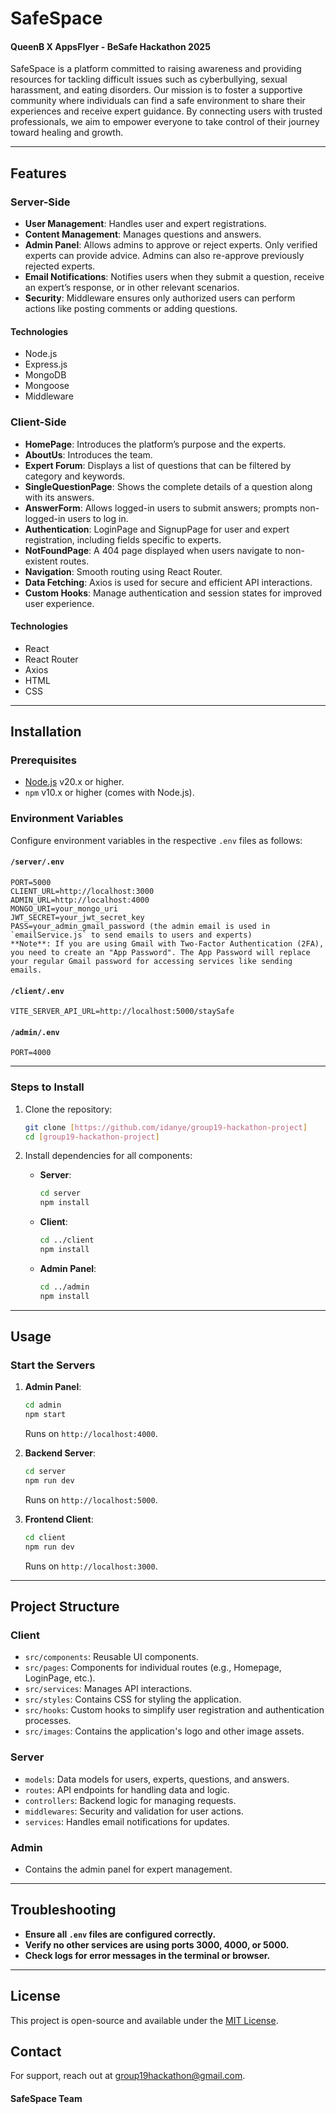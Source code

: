 # SafeSpace
#### QueenB X AppsFlyer - BeSafe Hackathon 2025

SafeSpace is a platform committed to raising awareness and providing resources for tackling difficult issues such as cyberbullying, sexual harassment, and eating disorders. Our mission is to foster a supportive community where individuals can find a safe environment to share their experiences and receive expert guidance. By connecting users with trusted professionals, we aim to empower everyone to take control of their journey toward healing and growth.

---

## Features

### Server-Side
- **User Management**: Handles user and expert registrations.
- **Content Management**: Manages questions and answers.
- **Admin Panel**: Allows admins to approve or reject experts. Only verified experts can provide advice. Admins can also re-approve previously rejected experts.
- **Email Notifications**: Notifies users when they submit a question, receive an expert’s response, or in other relevant scenarios.
- **Security**: Middleware ensures only authorized users can perform actions like posting comments or adding questions.

#### Technologies
- Node.js
- Express.js
- MongoDB
- Mongoose
- Middleware

### Client-Side
- **HomePage**: Introduces the platform’s purpose and the experts.
- **AboutUs**: Introduces the team.
- **Expert Forum**: Displays a list of questions that can be filtered by category and keywords.
- **SingleQuestionPage**: Shows the complete details of a question along with its answers.
- **AnswerForm**: Allows logged-in users to submit answers; prompts non-logged-in users to log in.
- **Authentication**: LoginPage and SignupPage for user and expert registration, including fields specific to experts.
- **NotFoundPage**: A 404 page displayed when users navigate to non-existent routes.
- **Navigation**: Smooth routing using React Router.
- **Data Fetching**: Axios is used for secure and efficient API interactions.
- **Custom Hooks**: Manage authentication and session states for improved user experience.

#### Technologies
- React
- React Router
- Axios
- HTML
- CSS

---

## Installation

### Prerequisites
- [Node.js](https://nodejs.org/en/) v20.x or higher.
- `npm` v10.x or higher (comes with Node.js).

### Environment Variables
Configure environment variables in the respective `.env` files as follows:

#### `/server/.env`
```plaintext
PORT=5000
CLIENT_URL=http://localhost:3000
ADMIN_URL=http://localhost:4000
MONGO_URI=your_mongo_uri
JWT_SECRET=your_jwt_secret_key
PASS=your_admin_gmail_password (the admin email is used in `emailService.js` to send emails to users and experts)
**Note**: If you are using Gmail with Two-Factor Authentication (2FA), you need to create an "App Password". The App Password will replace your regular Gmail password for accessing services like sending emails.
```

#### `/client/.env`
```plaintext
VITE_SERVER_API_URL=http://localhost:5000/staySafe
```

#### `/admin/.env`
```plaintext
PORT=4000
```

---

### Steps to Install
1. Clone the repository:
   ```bash
   git clone [https://github.com/idanye/group19-hackathon-project]
   cd [group19-hackathon-project]
   ```

2. Install dependencies for all components:
    - **Server**:
      ```bash
      cd server
      npm install
      ```
    - **Client**:
      ```bash
      cd ../client
      npm install
      ```
    - **Admin Panel**:
      ```bash
      cd ../admin
      npm install
      ```

---

## Usage

### Start the Servers
1. **Admin Panel**:
   ```bash
   cd admin
   npm start
   ```
   Runs on `http://localhost:4000`.

2. **Backend Server**:
   ```bash
   cd server
   npm run dev
   ```
   Runs on `http://localhost:5000`.

3. **Frontend Client**:
   ```bash
   cd client
   npm run dev
   ```
   Runs on `http://localhost:3000`.

---

## Project Structure

### Client
- `src/components`: Reusable UI components.
- `src/pages`: Components for individual routes (e.g., Homepage, LoginPage, etc.).
- `src/services`: Manages API interactions.
- `src/styles`: Contains CSS for styling the application.
- `src/hooks`: Custom hooks to simplify user registration and authentication processes.
- `src/images`: Contains the application's logo and other image assets.

### Server
- `models`: Data models for users, experts, questions, and answers.
- `routes`: API endpoints for handling data and logic.
- `controllers`: Backend logic for managing requests.
- `middlewares`: Security and validation for user actions.
- `services`: Handles email notifications for updates.

### Admin
- Contains the admin panel for expert management.

---

## Troubleshooting
- **Ensure all `.env` files are configured correctly.**
- **Verify no other services are using ports 3000, 4000, or 5000.**
- **Check logs for error messages in the terminal or browser.**

---

## License
This project is open-source and available under the [MIT License](LICENSE).

## Contact
For support, reach out at [group19hackathon@gmail.com](mailto:group19hackathon@gmail.com).

#### **SafeSpace Team**
